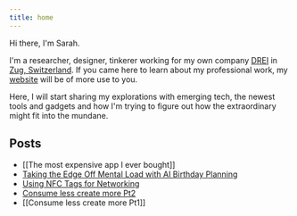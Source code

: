 ```yaml
---
title: home
---
```

Hi there, I'm Sarah.

I'm a researcher, designer, tinkerer working for my own company [DREI](https://www.drei-solutions.com) in [Zug, Switzerland](https://maps.app.goo.gl/au1oeXaBksHCnTnF6). If you came here to learn about my professional work, my [website](https://sarahmennicken.com/) will be of more use to you.

Here, I will start sharing my explorations with emerging tech, the newest tools and gadgets and how I'm trying to figure out how the extraordinary might fit into the mundane. 

## Posts
- [[The most expensive app I ever bought]]
- [Taking the Edge Off Mental Load with AI Birthday Planning](Taking%20the%20Edge%20Off%20Mental%20Load%20with%20AI%20Birthday%20Planning.md)
- [Using NFC Tags for Networking](Using%20NFC%20Tags%20for%20Networking.md)
- [Consume less create more Pt2](Consume%20less%20create%20more%20Pt2.md)
- [[Consume less create more Pt1]]
